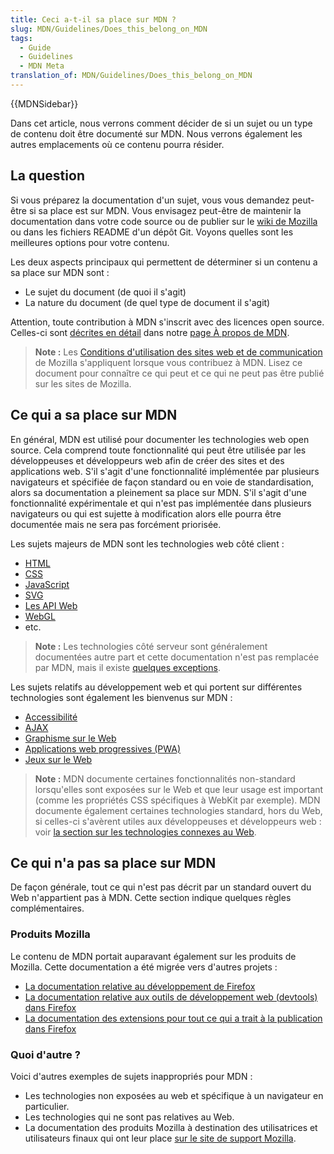 ```yaml
---
title: Ceci a-t-il sa place sur MDN ?
slug: MDN/Guidelines/Does_this_belong_on_MDN
tags:
  - Guide
  - Guidelines
  - MDN Meta
translation_of: MDN/Guidelines/Does_this_belong_on_MDN
---
```

{{MDNSidebar}}

Dans cet article, nous verrons comment décider de si un sujet ou un type de contenu doit être documenté sur MDN. Nous verrons également les autres emplacements où ce contenu pourra résider.

## La question

Si vous préparez la documentation d'un sujet, vous vous demandez peut-être si sa place est sur MDN. Vous envisagez peut-être de maintenir la documentation dans votre code source ou de publier sur le [wiki de Mozilla](https://wiki.mozilla.org/) ou dans les fichiers README d'un dépôt Git. Voyons quelles sont les meilleures options pour votre contenu.

Les deux aspects principaux qui permettent de déterminer si un contenu a sa place sur MDN sont :

- Le sujet du document (de quoi il s'agit)
- La nature du document (de quel type de document il s'agit)

Attention, toute contribution à MDN s'inscrit avec des licences open source. Celles-ci sont [décrites en détail](/fr/docs/MDN/About#copyrights_and_licenses) dans notre [page À propos de MDN](/fr/docs/MDN/About).

> **Note :** Les [Conditions d'utilisation des sites web et de communication](https://www.mozilla.org/fr/about/legal/terms/mozilla/) de Mozilla s'appliquent lorsque vous contribuez à MDN. Lisez ce document pour connaître ce qui peut et ce qui ne peut pas être publié sur les sites de Mozilla.

## Ce qui a sa place sur MDN

En général, MDN est utilisé pour documenter les technologies web open source. Cela comprend toute fonctionnalité qui peut être utilisée par les développeuses et développeurs web afin de créer des sites et des applications web. S'il s'agit d'une fonctionnalité implémentée par plusieurs navigateurs et spécifiée de façon standard ou en voie de standardisation, alors sa documentation a pleinement sa place sur MDN. S'il s'agit d'une fonctionnalité expérimentale et qui n'est pas implémentée dans plusieurs navigateurs ou qui est sujette à modification alors elle pourra être documentée mais ne sera pas forcément priorisée.

Les sujets majeurs de MDN sont les technologies web côté client :

- [HTML](/fr/docs/Web/HTML)
- [CSS](/fr/docs/Web/CSS)
- [JavaScript](/fr/docs/Web/JavaScript)
- [SVG](/fr/docs/Web/SVG)
- [Les API Web](/fr/docs/Web/API)
- [WebGL](/fr/docs/Web/API/WebGL_API)
- etc.

> **Note :** Les technologies côté serveur sont généralement documentées autre part et cette documentation n'est pas remplacée par MDN, mais il existe [quelques exceptions](/fr/docs/Learn/Server-side).

Les sujets relatifs au développement web et qui portent sur différentes technologies sont également les bienvenus sur MDN :

- [Accessibilité](/fr/docs/Web/Accessibility)
- [AJAX](/fr/docs/Web/Guide/AJAX)
- [Graphisme sur le Web](/fr/docs/Web/Guide/Graphics)
- [Applications web progressives (PWA)](/fr/docs/Web/Progressive_web_apps)
- [Jeux sur le Web](/fr/docs/Games)

> **Note :** MDN documente certaines fonctionnalités non-standard lorsqu'elles sont exposées sur le Web et que leur usage est important (comme les propriétés CSS spécifiques à WebKit par exemple). MDN documente également certaines technologies standard, hors du Web, si celles-ci s'avèrent utiles aux développeuses et développeurs web : voir [la section sur les technologies connexes au Web](/fr/docs/Related).

## Ce qui n'a pas sa place sur MDN

De façon générale, tout ce qui n'est pas décrit par un standard ouvert du Web n'appartient pas à MDN. Cette section indique quelques règles complémentaires.

### Produits Mozilla

Le contenu de MDN portait auparavant également sur les produits de Mozilla. Cette documentation a été migrée vers d'autres projets :

- [La documentation relative au développement de Firefox](https://firefox-source-docs.mozilla.org/)
- [La documentation relative aux outils de développement web (devtools) dans Firefox](https://firefox-dev.tools/)
- [La documentation des extensions pour tout ce qui a trait à la publication dans Firefox](https://extensionworkshop.com)

### Quoi d'autre ?

Voici d'autres exemples de sujets inappropriés pour MDN :

- Les technologies non exposées au web et spécifique à un navigateur en particulier.
- Les technologies qui ne sont pas relatives au Web.
- La documentation des produits Mozilla à destination des utilisatrices et utilisateurs finaux qui ont leur place [sur le site de support Mozilla](https://support.mozilla.org).
